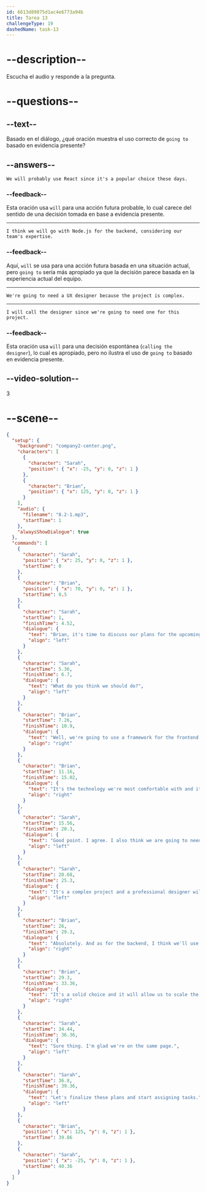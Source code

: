 ```yaml
---
id: 6613d89075d1ac4e6773a94b
title: Tarea 13
challengeType: 19
dashedName: task-13
---
```


<!-- (Audio) The whole dialogue -->

# --description--

Escucha el audio y responde a la pregunta.

# --questions--

## --text--

Basado en el diálogo, ¿qué oración muestra el uso correcto de `going to` basado en evidencia presente?

## --answers--

`We will probably use React since it's a popular choice these days.`

### --feedback--

Esta oración usa `will` para una acción futura probable, lo cual carece del sentido de una decisión tomada en base a evidencia presente.

---

`I think we will go with Node.js for the backend, considering our team's expertise.`

### --feedback--

Aquí, `will` se usa para una acción futura basada en una situación actual, pero `going to` sería más apropiado ya que la decisión parece basada en la experiencia actual del equipo.

---

`We're going to need a UX designer because the project is complex.`

---

`I will call the designer since we're going to need one for this project.`

### --feedback--

Esta oración usa `will` para una decisión espontánea (`calling the designer`), lo cual es apropiado, pero no ilustra el uso de `going to` basado en evidencia presente.

## --video-solution--

3

# --scene--

```json
{
  "setup": {
    "background": "company2-center.png",
    "characters": [
      {
        "character": "Sarah",
        "position": { "x": -25, "y": 0, "z": 1 }
      },
      {
        "character": "Brian",
        "position": { "x": 125, "y": 0, "z": 1 }
      }
    ],
    "audio": {
      "filename": "8.2-1.mp3",
      "startTime": 1
    },
    "alwaysShowDialogue": true
  },
  "commands": [
    {
      "character": "Sarah",
      "position": { "x": 25, "y": 0, "z": 1 },
      "startTime": 0
    },
    {
      "character": "Brian",
      "position": { "x": 70, "y": 0, "z": 1 },
      "startTime": 0.5
    },
    {
      "character": "Sarah",
      "startTime": 1,
      "finishTime": 4.52,
      "dialogue": {
        "text": "Brian, it's time to discuss our plans for the upcoming project.",
        "align": "left"
      }
    },
    {
      "character": "Sarah",
      "startTime": 5.36,
      "finishTime": 6.7,
      "dialogue": {
        "text": "What do you think we should do?",
        "align": "left"
      }
    },
    {
      "character": "Brian",
      "startTime": 7.26,
      "finishTime": 10.9,
      "dialogue": {
        "text": "Well, we're going to use a framework for the frontend, probably React.",
        "align": "right"
      }
    },
    {
      "character": "Brian",
      "startTime": 11.16,
      "finishTime": 15.02,
      "dialogue": {
        "text": "It's the technology we're most comfortable with and it will make development faster.",
        "align": "right"
      }
    },
    {
      "character": "Sarah",
      "startTime": 15.56,
      "finishTime": 20.3,
      "dialogue": {
        "text": "Good point. I agree. I also think we are going to need a dedicated UX designer.",
        "align": "left"
      }
    },
    {
      "character": "Sarah",
      "startTime": 20.68,
      "finishTime": 25.3,
      "dialogue": {
        "text": "It's a complex project and a professional designer will help us create a great user interface.",
        "align": "left"
      }
    },
    {
      "character": "Brian",
      "startTime": 26,
      "finishTime": 29.3,
      "dialogue": {
        "text": "Absolutely. And as for the backend, I think we'll use Node.js.",
        "align": "right"
      }
    },
    {
      "character": "Brian",
      "startTime": 29.3,
      "finishTime": 33.36,
      "dialogue": {
        "text": "It's a solid choice and it will allow us to scale the application effectively.",
        "align": "right"
      }
    },
    {
      "character": "Sarah",
      "startTime": 34.44,
      "finishTime": 36.36,
      "dialogue": {
        "text": "Sure thing. I'm glad we're on the same page.",
        "align": "left"
      }
    },
    {
      "character": "Sarah",
      "startTime": 36.8,
      "finishTime": 39.36,
      "dialogue": {
        "text": "Let's finalize these plans and start assigning tasks.",
        "align": "left"
      }
    },
    {
      "character": "Brian",
      "position": { "x": 125, "y": 0, "z": 1 },
      "startTime": 39.86
    },
    {
      "character": "Sarah",
      "position": { "x": -25, "y": 0, "z": 1 },
      "startTime": 40.36
    }
  ]
}
```
